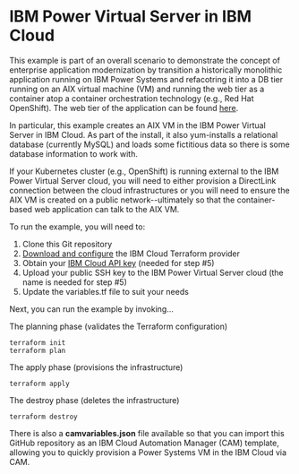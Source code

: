 # IBM Power Virtual Server in IBM Cloud

This example is part of an overall scenario to demonstrate the concept of
enterprise application modernization by transition a historically monolithic
application running on IBM Power Systems and refacotring it into a DB tier
running on an AIX virtual machine (VM) and running the web tier as a container
atop a container orchestration technology (e.g., Red Hat OpenShift). The web
tier of the application can be found [here](https://github.com/jwcroppe/python-db-web).

In particular, this example creates an AIX VM in the IBM Power Virtual
Server in IBM Cloud. As part of the install, it also yum-installs a
relational database (currently MySQL) and loads some fictitious data
so there is some database information to work with.

If your Kubernetes cluster (e.g., OpenShift) is running external to the
IBM Power Virtual Server cloud, you will need to either provision a
DirectLink connection between the cloud infrastructures or you will need
to ensure the AIX VM is created on a public network--ultimately so that
the container-based web application can talk to the AIX VM.

To run the example, you will need to:

1. Clone this Git repository
2. [Download and configure](https://github.com/IBM-Cloud/terraform-provider-ibm) the IBM Cloud Terraform provider
3. Obtain your [IBM Cloud API key](https://cloud.ibm.com) (needed for step #5)
4. Upload your public SSH key to the IBM Power Virtual Server cloud (the name is needed for step #5)
5. Update the variables.tf file to suit your needs

Next, you can run the example by invoking...

The planning phase (validates the Terraform configuration)

```shell
terraform init
terraform plan
```

The apply phase (provisions the infrastructure)

```shell
terraform apply
```

The destroy phase (deletes the infrastructure)

```shell
terraform destroy
```

There is also a **camvariables.json** file available so that you can import this GitHub
repository as an IBM Cloud Automation Manager (CAM) template, allowing you to quickly provision a Power
Systems VM in the IBM Cloud via CAM.
